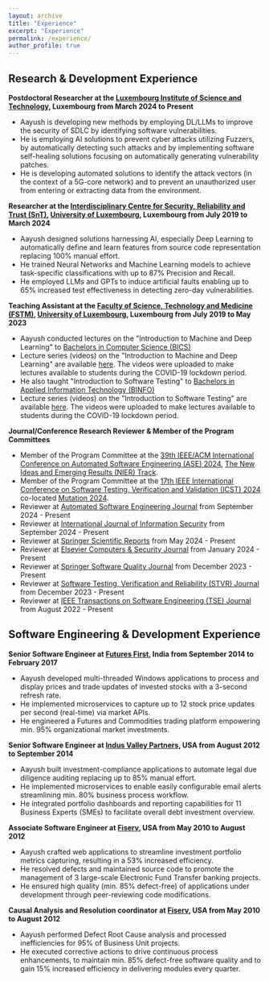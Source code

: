 ```yaml
---
layout: archive
title: "Experience"
excerpt: "Experience"
permalink: /experience/
author_profile: true
---
```


Research & Development Experience
-
**Postdoctoral Researcher at the [Luxembourg Institute of Science and Technology](https://www.list.lu), Luxembourg from March 2024 to Present**
- Aayush is developing new methods by employing DL/LLMs to improve the security of SDLC by identifying software vulnerabilities.
- He is employing AI solutions to prevent cyber attacks utilizing Fuzzers, by automatically detecting such attacks and by implementing software self-healing solutions focusing on automatically generating vulnerability patches.
- He is developing automated solutions to identify the attack vectors (in the context of a 5G-core network) and to prevent an unauthorized user from entering or extracting data from the environment.

**Researcher at the [Interdisciplinary Centre for Security, Reliability and Trust (SnT)](https://www.uni.lu/snt), [University of Luxembourg](https://www.uni.lu), Luxembourg from July 2019 to March 2024**
- Aayush designed solutions harnessing AI, especially Deep Learning to automatically define and learn features from source code representation replacing 100% manual effort.
- He trained Neural Networks and Machine Learning models to achieve task-specific classifications with up to 87% Precision and Recall.
- He employed LLMs and GPTs to induce artificial faults enabling up to 65% increased test effectiveness in detecting zero-day vulnerabilities.

**Teaching Assistant at the [Faculty of Science, Technology and Medicine (FSTM)](https://www.uni.lu/fstm-en), [University of Luxembourg](https://www.uni.lu), Luxembourg from July 2019 to May 2023**
- Aayush conducted lectures on the "Introduction to Machine and Deep Learning" to [Bachelors in Computer Science (BICS)](https://www.uni.lu/fstm-en/study-programs/bachelor-in-computer-science)
- Lecture series (videos) on the "Introduction to Machine and Deep Learning" are available [here](https://www.youtube.com/playlist?list=PL8NmkOh_MokYLfdQpCDerl_d45Hpp16nb). The videos were uploaded to make lectures available to students during the COVID-19 lockdown period.
- He also taught "Introduction to Software Testing" to [Bachelors in Applied Information Technology (BINFO)](https://www.uni.lu/fstm-en/study-programs/bachelor-in-applied-information-technology)
- Lecture series (videos) on the "Introduction to Software Testing" are available [here](https://www.youtube.com/playlist?list=PL8NmkOh_MokYbFTRu6xzTJvLNAdOquGr9). The videos were uploaded to make lectures available to students during the COVID-19 lockdown period.

**Journal/Conference Research Reviewer & Member of the Program Committees**
- Member of the Program Committee at the [39th IEEE/ACM International Conference on Automated Software Engineering (ASE) 2024](https://conf.researchr.org/home/ase-2024), [The New Ideas and Emerging Results (NIER) Track](https://conf.researchr.org/track/ase-2024/ase-2024-nier-track).
- Member of the Program Committee at the [17th IEEE International Conference on Software Testing, Verification and Validation (ICST) 2024](https://conf.researchr.org/home/icst-2024) co-located [Mutation 2024](https://conf.researchr.org/home/icst-2024/mutation-2024).
- Reviewer at [Automated Software Engineering Journal](https://link.springer.com/journal/10515) from September 2024 - Present
- Reviewer at [International Journal of Information Security](https://link.springer.com/journal/10207) from September 2024 - Present
- Reviewer at [Springer Scientific Reports](https://www.nature.com/srep) from May 2024 - Present
- Reviewer at [Elsevier Computers & Security Journal](https://www.sciencedirect.com/journal/computers-and-security) from January 2024 - Present
- Reviewer at [Springer Software Quality Journal](https://link.springer.com/journal/11219) from December 2023 - Present
- Reviewer at [Software Testing, Verification and Reliability (STVR) Journal](https://onlinelibrary.wiley.com/page/journal/10991689/homepage/productinformation.html) from December 2023 - Present
- Reviewer at [IEEE Transactions on Software Engineering (TSE) Journal](https://www.computer.org/csdl/journal/ts) from August 2022 - Present


Software Engineering & Development Experience
-
**Senior Software Engineer at [Futures First](https://futuresfirst.com), India from September 2014 to February 2017**
- Aayush developed multi-threaded Windows applications to process and display prices and trade updates of invested stocks with a 3-second refresh rate.
- He implemented microservices to capture up to 12 stock price updates per second (real-time) via market APIs.
- He engineered a Futures and Commodities trading platform empowering min. 95% organizational market investments.

**Senior Software Engineer at [Indus Valley Partners](https://www.ivp.in), USA from August 2012 to September 2014**
- Aayush built investment-compliance applications to automate legal due diligence auditing replacing up to 85% manual effort.
- He implemented microservices to enable easily configurable email alerts streamlining min. 80% business process workflow.
- He integrated portfolio dashboards and reporting capabilities for 11 Business Experts (SMEs) to facilitate overall debt investment overview.

**Associate Software Engineer at [Fiserv](https://www.fiserv.com), USA from May 2010 to August 2012**
- Aayush crafted web applications to streamline investment portfolio metrics capturing, resulting in a 53% increased efficiency.
- He resolved defects and maintained source code to promote the management of 3 large-scale Electronic Fund Transfer banking projects.
- He ensured high quality (min. 85% defect-free) of applications under development through peer-reviewing code modifications.

**Causal Analysis and Resolution coordinator at [Fiserv](https://www.fiserv.com), USA from May 2010 to August 2012**
- Aayush performed Defect Root Cause analysis and processed inefficiencies for 95% of Business Unit projects.
- He executed corrective actions to drive continuous process enhancements, to maintain min. 85% defect-free software quality and to gain 15% increased efficiency in delivering modules every quarter.
